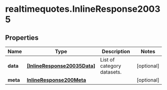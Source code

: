 # realtimequotes.InlineResponse20035

## Properties

Name | Type | Description | Notes
------------ | ------------- | ------------- | -------------
**data** | [**[InlineResponse20035Data]**](InlineResponse20035Data.md) | List of category datasets. | [optional] 
**meta** | [**InlineResponse200Meta**](InlineResponse200Meta.md) |  | [optional] 



